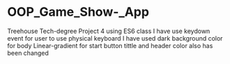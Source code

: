 # OOP_Game_Show-_App
Treehouse Tech-degree Project 4
using ES6 class 
I have use keydown event for user to use physical keyboard 
I have used dark background color for body
Linear-gradient for start button
tittle and header color also has been changed 
